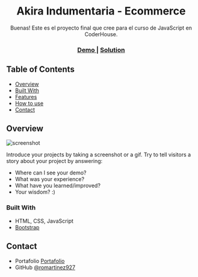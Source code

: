 <!-- Please update value in the {}  -->

<h1 align="center">Akira Indumentaria - Ecommerce</h1>

<div align="center">
   Buenas! Este es el proyecto final que cree para el curso de JavaScript en CoderHouse. 
</div>

<div align="center">
  <h3>
    <a href="https://romartinez927.github.io/ProyectoFinal-Martinez/">
      Demo
    </a>
    <span> | </span>
    <a href="https://github.com/romartinez927/ProyectoFinal-Martinez.git">
      Solution
    </a>
  </h3>
</div>

<!-- TABLE OF CONTENTS -->

## Table of Contents

- [Overview](#overview)
- [Built With](#built-with)
- [Features](#features)
- [How to use](#how-to-use)
- [Contact](#contact)

<!-- OVERVIEW -->

## Overview

![screenshot](./img/screenshot.png)

Introduce your projects by taking a screenshot or a gif. Try to tell visitors a story about your project by answering:

- Where can I see your demo?
- What was your experience?
- What have you learned/improved?
- Your wisdom? :)

### Built With

<!-- This section should list any major frameworks that you built your project using. Here are a few examples.-->
- HTML, CSS, JavaScript
- [Bootstrap](https://getbootstrap.com)


## Contact

- Portafolio [Portafolio](https://romartinez927.github.io/Portafolio/)
- GitHub [@romartinez927](https://github.com/romartinez927)

